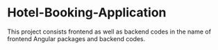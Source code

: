 # Hotel-Booking-Application
This project consists frontend as well as backend codes in the name of frontend Angular packages and backend codes.
